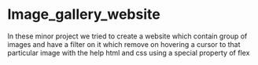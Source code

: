 # Image_gallery_website
 In these minor project we tried to create a website which contain group of images and have a filter on it which remove on hovering a cursor to that particular image with the help html and css using a special property of flex 
